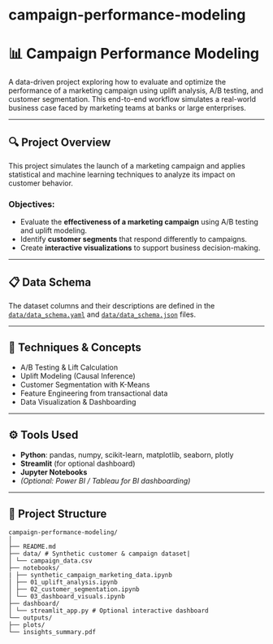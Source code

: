 # campaign-performance-modeling

# 📊 Campaign Performance Modeling

A data-driven project exploring how to evaluate and optimize the performance of a marketing campaign using uplift analysis, A/B testing, and customer segmentation. This end-to-end workflow simulates a real-world business case faced by marketing teams at banks or large enterprises.

---

## 🔍 Project Overview

This project simulates the launch of a marketing campaign and applies statistical and machine learning techniques to analyze its impact on customer behavior.

### Objectives:
- Evaluate the **effectiveness of a marketing campaign** using A/B testing and uplift modeling.
- Identify **customer segments** that respond differently to campaigns.
- Create **interactive visualizations** to support business decision-making.

---

## 📋 Data Schema

The dataset columns and their descriptions are defined in the [`data/data_schema.yaml`](data/data_schema.yaml) and  [`data/data_schema.json`](data/data_schema.json) files.

---

## 🧪 Techniques & Concepts

- A/B Testing & Lift Calculation  
- Uplift Modeling (Causal Inference)  
- Customer Segmentation with K-Means  
- Feature Engineering from transactional data  
- Data Visualization & Dashboarding  

---

## ⚙️ Tools Used

- **Python**: pandas, numpy, scikit-learn, matplotlib, seaborn, plotly  
- **Streamlit** (for optional dashboard)  
- **Jupyter Notebooks**  
- *(Optional: Power BI / Tableau for BI dashboarding)*  

---

## 📁 Project Structure
```
campaign-performance-modeling/
│
├── README.md
├── data/ # Synthetic customer & campaign dataset| 
│ └── campaign_data.csv
├── notebooks/
| ├── synthetic_campaign_marketing_data.ipynb  
│ ├── 01_uplift_analysis.ipynb
│ ├── 02_customer_segmentation.ipynb
│ └── 03_dashboard_visuals.ipynb
├── dashboard/
│ └── streamlit_app.py # Optional interactive dashboard
└── outputs/
├── plots/
└── insights_summary.pdf

```
